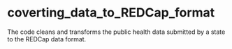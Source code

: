 # coverting_data_to_REDCap_format

The code cleans and transforms the public health data submitted by a state to the REDCap data format.
